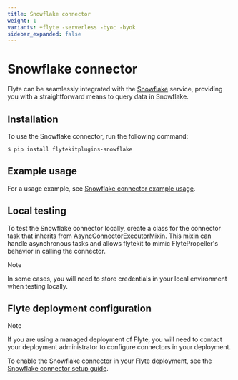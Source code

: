 ```yaml
---
title: Snowflake connector
weight: 1
variants: +flyte -serverless -byoc -byok
sidebar_expanded: false
---
```


# Snowflake connector

Flyte can be seamlessly integrated with the [Snowflake](https://www.snowflake.com) service,
providing you with a straightforward means to query data in Snowflake.

## Installation

To use the Snowflake connector, run the following command:

```shell
$ pip install flytekitplugins-snowflake
```

## Example usage

For a usage example, see [Snowflake connector example usage](./snowflake-connector-example-usage).

## Local testing

To test the Snowflake connector locally, create a class for the connector task that inherits from [AsyncConnectorExecutorMixin](https://github.com/flyteorg/flytekit/blob/1bc8302bb7a6cf4c7048a7f93627ee25fc6b88c4/flytekit/extend/backend/base_connector.py#L354). This mixin can handle asynchronous tasks and allows flytekit to mimic FlytePropeller's behavior in calling the connector.

<!-- TODO add back when page correctly relocated
For more information,
see "[Testing connectors locally](https://docs.flyte.org/en/latest/flyte_connectors/testing_connectors_in_a_local_python_environment.html)".
-->

> [!NOTE]
> In some cases, you will need to store credentials in your local environment when testing locally.

## Flyte deployment configuration

> [!NOTE]
> If you are using a managed deployment of Flyte,
> you will need to contact your deployment administrator to configure connectors in your deployment.

To enable the Snowflake connector in your Flyte deployment, see the [Snowflake connector setup guide](../../../deployment/flyte-connectors/snowflake).
